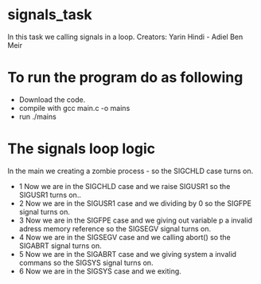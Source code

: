 # signals_task
In this task we calling signals in a loop.
Creators:
Yarin Hindi - Adiel Ben Meir

# To run the program do as following
- Download the code.
- compile with gcc main.c -o mains
- run ./mains

# The signals loop logic
In the main we creating a zombie process - so the SIGCHLD case turns on.
- 1 Now we are in the SIGCHLD case and we raise SIGUSR1 so the SIGUSR1 turns on..
- 2 Now we are in the SIGUSR1 case and we dividing by 0 so the SIGFPE signal turns on.
- 3 Now we are in the SIGFPE case and we giving out variable p a invalid adress memory reference so the SIGSEGV signal turns on.
- 4 Now we are in the SIGSEGV case and we calling abort() so the SIGABRT signal turns on.
- 5 Now we are in the SIGABRT case and we giving system a invalid commans so the SIGSYS signal turns on.
- 6 Now we are in the SIGSYS case and we exiting.



